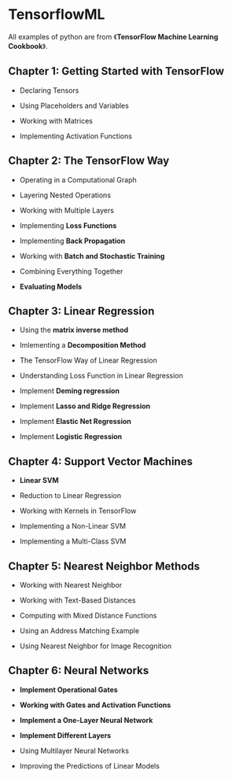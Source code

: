 # TensorflowML
All examples of python are from 《**TensorFlow Machine Learning Cookbook**》.  

## Chapter 1: Getting Started with TensorFlow

* Declaring Tensors  

* Using Placeholders and Variables  

* Working with Matrices  

* Implementing Activation Functions  

## Chapter 2: The TensorFlow Way 

* Operating in a Computational Graph  

* Layering Nested Operations  

* Working with Multiple Layers  

* Implementing **Loss Functions**  

* Implementing **Back Propagation**  

* Working with **Batch and Stochastic Training**  
   
* Combining Everything Together  

* **Evaluating Models**  

## Chapter 3: Linear Regression  

* Using the **matrix inverse method**  

* Imlementing a **Decomposition Method**  

* The TensorFlow Way of Linear Regression  

* Understanding Loss Function in Linear Regression    

* Implement **Deming regression**

* Implement **Lasso and Ridge Regression**  

* Implement **Elastic Net Regression**  

* Implement **Logistic Regression**  

## Chapter 4: Support Vector Machines

* **Linear SVM**

* Reduction to Linear Regression

* Working with Kernels in TensorFlow

* Implementing a Non-Linear SVM

* Implementing a Multi-Class SVM

## Chapter 5: Nearest Neighbor Methods

* Working with Nearest Neighbor  

* Working with Text-Based Distances

* Computing with Mixed Distance Functions  

* Using an Address Matching Example

* Using Nearest Neighbor for Image Recognition  

## Chapter 6: Neural Networks

* **Implement Operational Gates**

* **Working with Gates and Activation Functions**

* **Implement a One-Layer Neural Network**

* **Implement Different Layers**

* Using Multilayer Neural Networks

* Improving the Predictions of Linear Models


